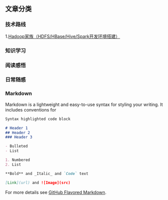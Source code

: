 ## 文章分类

### 技术路线
1.[Hadoop家族（HDFS/HBase/Hive/Spark开发环境搭建）](http://JellyPoker.github.io/techessay1.md)
### 知识学习
### 阅读感悟
### 日常随感


### Markdown

Markdown is a lightweight and easy-to-use syntax for styling your writing. It includes conventions for

```markdown
Syntax highlighted code block

# Header 1
## Header 2
### Header 3

- Bulleted
- List

1. Numbered
2. List

**Bold** and _Italic_ and `Code` text

[Link](url) and ![Image](src)
```

For more details see [GitHub Flavored Markdown](https://guides.github.com/features/mastering-markdown/).


